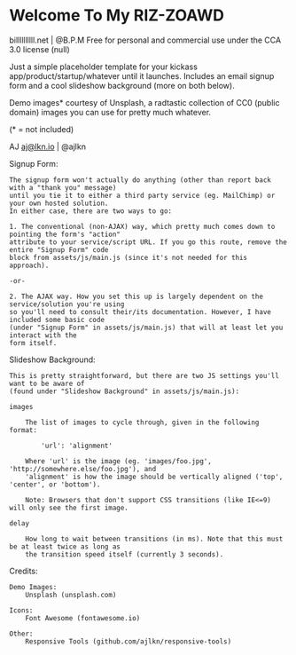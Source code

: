 # Welcome To My RIZ-ZOAWD

billllllllll.net | @B.P.M
Free for personal and commercial use under the CCA 3.0 license (null)

Just a simple placeholder template for your kickass app/product/startup/whatever until it
launches. Includes an email signup form and a cool slideshow background (more on both below).

Demo images* courtesy of Unsplash, a radtastic collection of CC0 (public domain) images
you can use for pretty much whatever.

(* = not included)

AJ
aj@lkn.io | @ajlkn

Signup Form:

    The signup form won't actually do anything (other than report back with a "thank you" message)
    until you tie it to either a third party service (eg. MailChimp) or your own hosted solution.
    In either case, there are two ways to go:
    
    1. The conventional (non-AJAX) way, which pretty much comes down to pointing the form's "action"
    attribute to your service/script URL. If you go this route, remove the entire "Signup Form" code
    block from assets/js/main.js (since it's not needed for this approach).
    
    -or-
    
    2. The AJAX way. How you set this up is largely dependent on the service/solution you're using
    so you'll need to consult their/its documentation. However, I have included some basic code
    (under "Signup Form" in assets/js/main.js) that will at least let you interact with the
    form itself.

Slideshow Background:

    This is pretty straightforward, but there are two JS settings you'll want to be aware of
    (found under "Slideshow Background" in assets/js/main.js):
    
    images
    
        The list of images to cycle through, given in the following format:
    
            'url': 'alignment'
    
        Where 'url' is the image (eg. 'images/foo.jpg', 'http://somewhere.else/foo.jpg'), and
        'alignment' is how the image should be vertically aligned ('top', 'center', or 'bottom').
    
        Note: Browsers that don't support CSS transitions (like IE<=9) will only see the first image.
    
    delay
    
        How long to wait between transitions (in ms). Note that this must be at least twice as long as
        the transition speed itself (currently 3 seconds).

Credits:

    Demo Images:
        Unsplash (unsplash.com)
    
    Icons:
        Font Awesome (fontawesome.io)
    
    Other:
        Responsive Tools (github.com/ajlkn/responsive-tools)